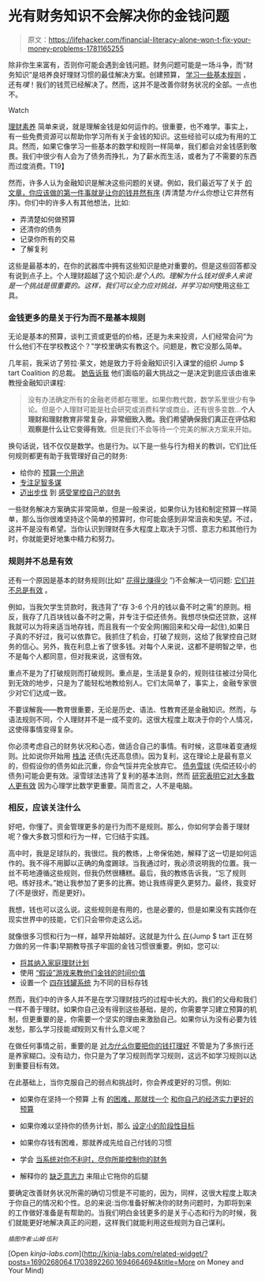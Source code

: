 # 光有财务知识不会解决你的金钱问题

> 原文：<https://lifehacker.com/financial-literacy-alone-won-t-fix-your-money-problems-1781165255>

除非你生来富有，否则你可能会遇到金钱问题。财务问题可能是一场斗争，而“财务知识”是培养良好理财习惯的最佳解决方案。创建预算， [学习一些基本规则](https://lifehacker.com/no-matter-what-building-wealth-always-comes-down-to-th-1692215227) ，还有*噗*！我们的钱荒已经解决了。然而，这并不是改善你财务状况的全部。一点也不。

Watch

[理财素养](https://en.wikipedia.org/wiki/Financial_literacy) 简单来说，就是理解金钱是如何运作的。很重要，也不难学。事实上，有一些免费资源可以帮助你学习所有关于金钱的知识。这些经验可以成为有用的工具。然而，如果它像学习一些基本的数学和规则一样简单，我们都会对金钱感到敬畏。我们中很少有人会为了债务而挣扎，为了薪水而生活，或者为了不需要的东西而过度消费。T19】

然而，许多人认为金融知识是解决这些问题的关键。例如，我们最近写了关于 [的文章，你应该做的第一件事就是让你的钱井然有序](http://twocents.lifehacker.com/the-first-thing-you-should-do-to-get-your-money-in-orde-1778951984) (弄清楚*为什么*你想让它井然有序)。你们中的许多人有其他想法，比如:

*   弄清楚如何做预算
*   还清你的债务
*   记录你所有的交易
*   了解复利

这些是最基本的，在你的武器库中拥有这些知识是绝对重要的。但是这些回答都没有说到点子上。个人理财超越了这个知识:*是个人的。*理解为什么钱对很多人来说是一个挑战是很重要的。这样，我们可以全力应对挑战，并学习*如何*使用这些工具。

### 金钱更多的是关于行为而不是基本规则

无论是基本的预算，谈判工资或更低的价格，还是为未来投资，人们经常会问“为什么他们不在学校教这个？”学校里确实有教这个。问题是，教它没那么简单。

几年前，我采访了劳拉·莱文，她是致力于将金融知识引入课堂的组织 Jump $ tart Coalition 的总裁。 [她告诉我](https://blog.personalcapital.com/financial-planning-2/financial-education-worth-pursuing/) 他们面临的最大挑战之一是决定到底应该由谁来教授金融知识课程:

> 没有办法确定所有的金融老师都在哪里。如果你教代数，数学系里很少有争论。但是个人理财可能是社会研究或消费科学或商业。还有很多变数...**个人理财和理财教育非常复杂，非常细致入微。我们希望确保我们真正在评估和观察是什么让它变得有效**。但是我们不会等待一个完美的解决方案来开始。

换句话说，钱不仅仅是数学。也是行为。以下是一些与行为相关的教训，它们比任何规则都更有助于我管理好自己的财务:

*   给你的 [预算一个用途](http://twocents.lifehacker.com/give-your-budget-a-purpose-to-make-it-more-effective-1742269555)
*   [专注足智多谋](http://twocents.lifehacker.com/golden-rules-won-t-get-your-money-in-order-resourceful-1733675834)
*   [迈出步伐](http://twocents.lifehacker.com/how-to-control-your-finances-when-the-system-works-agai-1750169604) 到 [感受掌控自己的财务](http://twocents.lifehacker.com/how-i-got-my-financial-life-together-by-managing-it-mys-1691833013)

一些财务解决方案确实非常简单，但是一般来说，如果你认为钱和制定预算一样简单，那么当你很难坚持这个简单的预算时，你可能会感到非常沮丧和失望。不过，这并不是没有希望。当你认识到理财在多大程度上取决于习惯、意志力和其他行为时，你就能更好地集中精力和努力。

### 规则并不总是有效

还有一个原因是基本的财务规则(比如“ [花得比赚得少](http://lifehacker.com/spend-less-than-you-earn-is-useless-unhelpful-financ-1710042416) ”)不会解决一切问题: [它们并不总是有效](http://lifehacker.com/the-financial-advice-im-glad-i-ignored-when-i-was-brok-1492198947) 。

例如，当我欠学生贷款时，我违背了“存 3-6 个月的钱以备不时之需”的原则。相反，我存了几百块钱以备不时之需，并专注于偿还债务。我想尽快偿还贷款，这样我就可以为将来适当地存钱，而且我有一个安全网(搬回来和父母一起住),如果日子真的不好过，我可以依靠它。我抓住了机会，打破了规则，这给了我掌控自己财务的信心。另外，我在利息上省了很多钱。对每个人来说，这都不是明智之举，也不是每个人都同意，但对我来说，这很有效。

重点不是为了打破规则而打破规则。重点是，生活是复杂的，规则往往被过分简化到无效的地步，只是为了能轻松地教给别人。它们太简单了，事实上，金融专家很少对它们达成一致。

不要误解我——教育很重要，无论是历史、语法、性教育还是金融知识。然而，与语法规则不同，个人理财并不是一成不变的。这很大程度上取决于你的个人情况，这使得事情变得复杂。

你必须考虑自己的财务状况和心态，做适合自己的事情。有时候，这意味着变通规则。比如说你开始用 [栈法](http://lifehacker.com/how-to-pay-off-your-debt-using-the-stack-method-576070292) 还债(先还高息债)。因为复利，这在理论上是最有意义的，但假设你的债务如此沉重，你会气馁并完全放弃它。 [债务雪球](http://lifehacker.com/download-this-snowball-debt-calculator-and-plan-to-get-1309942724#_ga=1.262417100.1723244475.1465343656) (先偿还较小的债务)可能会更有效。滚雪球法违背了复利的基本法则，然而 [研究表明它对大多数人更有效](https://lifehacker.com/pay-off-small-balances-first-for-better-odds-of-elimina-5940989) 因为心理学比数学更重要。简而言之，人不是电脑。

### 相反，应该关注什么

好吧，你懂了。资金管理更多的是行为而不是规则。那么，你如何学会善于理财呢？像大多数习惯和行为一样，它归结于实践。

高中时，我是足球队的，我很烂。我的教练，上帝保佑她，解释了这一切是如何运作的。我不得不用脚以正确的角度踢球。当我通过时，我必须说明我的位置。我一丝不苟地遵循这些规则，但我仍然很糟糕。最后，我的教练告诉我，“忘了规则吧。练好技术。”她让我参加了更多的比赛。她让我练得更久更努力。最终，我变好了(不是很好，而是更好)。

我想，钱也可以这么说。这些规则是有用的，也是必要的，但是如果没有实践你在现实世界中的技能，它们只会带你走这么远。

就像很多习惯和行为一样，越早开始越好。这就是为什么 [在](http://lifehacker.com/how-to-teach-young-kids-budgeting-habits-early-on-1528970036)(Jump $ tart 正在努力做的另一件事)早期教导孩子牢固的金钱习惯很重要。例如，您可以:

*   [将其纳入家庭理财计划](http://lifehacker.com/how-to-teach-young-kids-budgeting-habits-early-on-1528970036)
*   使用 [“假设”游戏来教他们金钱的时间价值](http://lifehacker.com/how-to-teach-kids-the-time-value-of-money-1495425932)
*   设置一个 [四存钱罐系统](http://lifehacker.com/when-they-were-younger-we-set-each-of-them-up-with-fou-472499840) 为不同的目标存钱

然而，我们中的许多人并不是在学习理财技巧的过程中长大的。我们的父母和我们一样不善于理财。如果你自己没有得到这些基础，是的，你需要学习建立预算的机制，但更重要的是，你需要一个坚实的理由来激励自己。如果你认为没有必要为钱发愁，那么学习技能*或*规则又有什么意义呢？

在做任何事情之前，重要的是 [对*为什么*你要把你的钱打理好](https://lifehacker.com/the-first-thing-you-should-do-to-get-your-money-in-orde-1778951984) 不管是为了多旅行还是养家糊口。没有动力，你只是为了学习规则而学习规则，这远不如学习规则以达到重要目标有效。

在此基础上，当你克服自己的弱点和挑战时，你会养成更好的习惯。例如:

*   如果你在坚持一个预算 上有 [的困难，那就找一个](http://lifehacker.com/how-to-master-the-mental-game-of-sticking-to-a-budget-1449015448) [和你自己的经济实力更好的预算](http://lifehacker.com/how-to-find-your-best-budget-strategy-and-stick-with-it-1440094547)
*   如果你难以坚持你的债务计划，那么 [设定小的阶段性目标](http://lifehacker.com/a-step-by-step-guide-to-getting-out-of-debt-1475515477)
*   如果你存钱有困难，那就养成先给自己付钱的习惯

*   学会 [当系统对你不利时，尽你所能控制你的财务](http://twocents.lifehacker.com/how-to-control-your-finances-when-the-system-works-agai-1750169604#_ga=1.262417100.1723244475.1465343656)
*   解释你的 [缺乏意志力](http://lifehacker.com/youve-got-a-limited-supply-of-willpower-so-use-it-wise-5662132) 来阻止它拖你的后腿

要确定改善财务状况所需的确切习惯是不可能的，因为，同样，这很大程度上取决于你自己的情况和个性。总的来说:当你准备好解决你的财务问题时，为即将到来的工作做好准备是有帮助的。当我们明白金钱更多的是关于心态和行为的时候，我们就能更好地解决真正的问题，这样我们就能利用这些规则为自己谋利。

*<small>插图作者:山姆·伍利</small>*

[Open *kinja-labs.com*](http://kinja-labs.com/related-widget/?posts=1690268064,1703892260,1694664694&title=More on Money and Your Mind)
